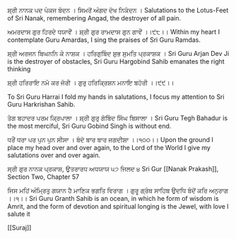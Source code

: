 ਸ਼੍ਰੀ ਨਾਨਕ ਪਦ ਪੰਕਜ ਬੰਦਨ । ਸਿਮਰੋਂ ਅੰਗਦ ਦੋਖ ਨਿਕੰਦਨ ।
Salutations to the Lotus-Feet of Sri Nanak, remembering Angad, the destroyer of all pain.

ਅਮਰਦਾਸ ਗੁਰ ਹਿਰਦੇ ਧਯਾਵੌਂ । ਸ਼੍ਰੀ ਗੁਰ ਰਾਮਦਾਸ ਗੁਨ ਗਾਵੌਂ ।।੯੮।।
Within my heart I contemplate Guru Amardas, I sing the praises of Sri Guru Ramdas.

ਸ਼੍ਰੀ ਅਰਜਨ ਬਿਘਨਨਿ ਕੇ ਨਾਸ਼ਕ । ਹਰਿਗੁਬਿੰਦ ਸ਼ੁਭ ਸੁਮਤਿ ਪ੍ਰਕਾਸ਼ਕ ।
Sri Guru Arjan Dev Ji is the destroyer of obstacles, Sri Guru Hargobind Sahib emanates the right thinking

ਸ਼੍ਰੀ ਹਰਿਰਾਇ ਨਮੋ ਕਰ ਜੋਰੀ । ਗੁਰੁ ਹਰਿਕ੍ਰਿਸ਼ਨ ਮਨਾਇ ਬਹੋਰੀ ।।੯੯।।

To Sri Guru Harrai I fold my hands in salutations, I focus my attention to Sri Guru Harkrishan Sahib.

ਤੇਗ ਬਹਾਦਰ ਪਰਮ ਕ੍ਰਿਪਾਲਾ । ਸ਼੍ਰੀ ਗੁਰੁ ਗੋਬਿੰਦ ਸਿੰਘ ਬਿਸਾਲਾ ।
Sri Guru Tegh Bahadur is the most merciful, Sri Guru Gobind Singh is without end.

ਧਰੌਂ ਧਰਾ ਪਰ ਪੁਨ ਪੁਨ ਸੀਸਾ । ਬੰਦੋ ਬਾਰ ਬਾਰ ਜਗਦੀਸ਼ਾ ।।੧੦੦।।
Upon the ground I place my head over and over again, to the Lord of the World I give my salutations over and over again.

ਸ੍ਰੀ ਗੁਰ ਨਾਨਕ ਪ੍ਰਕਾਸ਼, ਉਤਰਾਰਧ ਅਧਯਾਯ ੫੭ ਜਿਲਦ ੪
Sri Gur [[Nanak Prakash]], Section Two, Chapter 57

ਜਿਸ ਮਹਿਂ ਅੰਮ੍ਰਿਤੁ ਗਯਾਨ ਹੈ ਮਾਣਿਕ ਭਗਤਿ ਵਿਰਾਗ ।
ਗੁਰੂ ਗ੍ਰੰਥ ਸਾਹਿਬ ਉਦਧਿ ਬੰਦੋਂ ਕਰਿ ਅਨੁਰਾਗ ।।੧।।
Sri Guru Granth Sahib is an ocean, in which he form of wisdom is Amrit, and the form of devotion and spiritual longing is the Jewel, with love I salute it

[[Suraj]]
